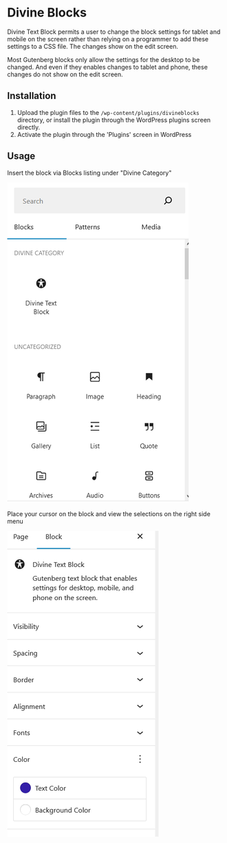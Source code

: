# Divine Blocks

Divine Text Block permits a user to change the block settings for tablet and mobile on the screen rather than relying on a
programmer to add these settings to a CSS file. The changes show on the edit screen.

Most Gutenberg blocks only allow the settings for the desktop to be changed. And even if they enables
changes to tablet and phone, these changes do not show on the edit screen.

## Installation

1. Upload the plugin files to the `/wp-content/plugins/divineblocks` directory, or install the plugin through the WordPress plugins screen directly.
2. Activate the plugin through the 'Plugins' screen in WordPress

## Usage

Insert the block via Blocks listing under "Divine Category"

![Insert Block](assets/screenshot-2.png)

Place your cursor on the block and view the selections on the right side menu

![Right Side Menu](assets/screenshot-1.png)
